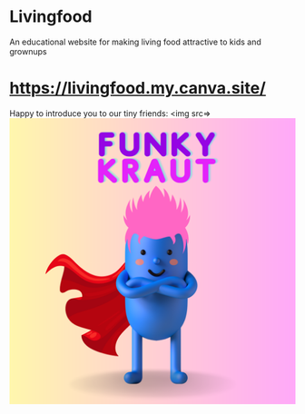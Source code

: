 # Livingfood
An educational website for making living food attractive to kids and grownups
# https://livingfood.my.canva.site/
Happy to introduce you to our tiny friends:
<img src=>
![](https://github.com/ndromani/Livingfood/blob/main/images/Funky%20Kraut%20Sticker.png)

